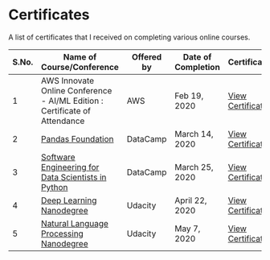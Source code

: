 # Certificates
A list of certificates that I received on completing various online courses.

|S.No.|Name of Course/Conference|Offered by|Date of Completion|Certificate|
|---|---|---|---|---|
|1|AWS Innovate Online Conference - AI/ML Edition : Certificate of Attendance|AWS|Feb 19, 2020|[View Certificate](https://drive.google.com/open?id=1tIMKDhCth63rFkicrPAUu0vQA3Zudx4C)|
|2|[Pandas Foundation](https://www.datacamp.com/courses/pandas-foundations)|DataCamp|March 14, 2020|[View Certificate](https://www.datacamp.com/statement-of-accomplishment/course/cbfa5d9e55822bb0766ab866a4dde1c79e7509fa)|
|3|[Software Engineering for Data Scientists in Python](https://www.datacamp.com/courses/software-engineering-for-data-scientists-in-python)|DataCamp|March 25, 2020|[View Certificate](https://www.datacamp.com/statement-of-accomplishment/course/57f6c72aa989430f77a1b66c081dc40ca7cb8d03)|
|4|[Deep Learning Nanodegree](https://www.udacity.com/course/deep-learning-nanodegree--nd101)|Udacity|April 22, 2020|[View Certificate](https://confirm.udacity.com/M7HJGNR3)|
|5|[Natural Language Processing Nanodegree](https://www.udacity.com/course/natural-language-processing-nanodegree--nd892)|Udacity|May 7, 2020|[View Certificate](https://confirm.udacity.com/SKL4AQE3)|
